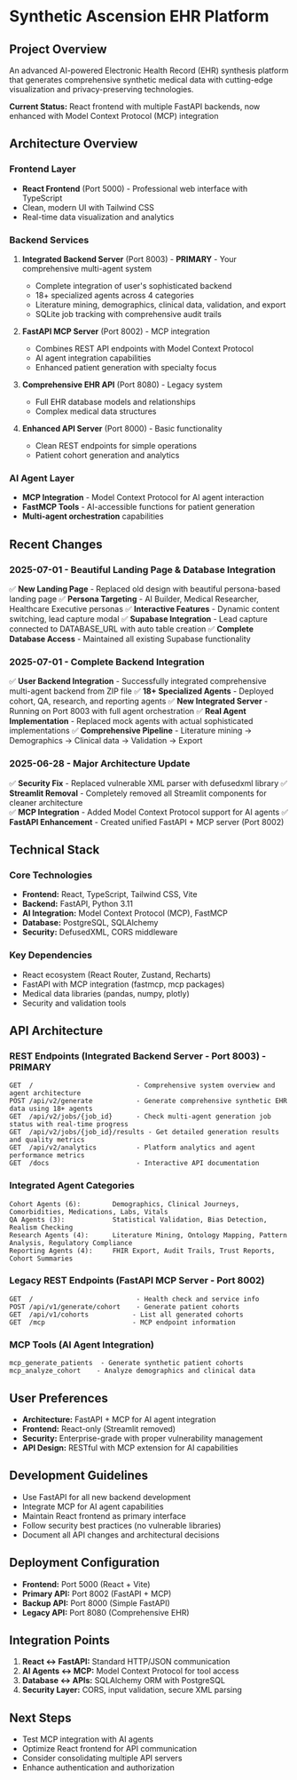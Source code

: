 # Synthetic Ascension EHR Platform

## Project Overview
An advanced AI-powered Electronic Health Record (EHR) synthesis platform that generates comprehensive synthetic medical data with cutting-edge visualization and privacy-preserving technologies.

**Current Status:** React frontend with multiple FastAPI backends, now enhanced with Model Context Protocol (MCP) integration

## Architecture Overview

### Frontend Layer
- **React Frontend** (Port 5000) - Professional web interface with TypeScript
- Clean, modern UI with Tailwind CSS
- Real-time data visualization and analytics

### Backend Services
1. **Integrated Backend Server** (Port 8003) - **PRIMARY** - Your comprehensive multi-agent system
   - Complete integration of user's sophisticated backend
   - 18+ specialized agents across 4 categories
   - Literature mining, demographics, clinical data, validation, and export
   - SQLite job tracking with comprehensive audit trails

2. **FastAPI MCP Server** (Port 8002) - MCP integration
   - Combines REST API endpoints with Model Context Protocol
   - AI agent integration capabilities
   - Enhanced patient generation with specialty focus

3. **Comprehensive EHR API** (Port 8080) - Legacy system
   - Full EHR database models and relationships
   - Complex medical data structures

4. **Enhanced API Server** (Port 8000) - Basic functionality
   - Clean REST endpoints for simple operations
   - Patient cohort generation and analytics

### AI Agent Layer
- **MCP Integration** - Model Context Protocol for AI agent interaction
- **FastMCP Tools** - AI-accessible functions for patient generation
- **Multi-agent orchestration** capabilities

## Recent Changes

### 2025-07-01 - Beautiful Landing Page & Database Integration
✅ **New Landing Page** - Replaced old design with beautiful persona-based landing page
✅ **Persona Targeting** - AI Builder, Medical Researcher, Healthcare Executive personas
✅ **Interactive Features** - Dynamic content switching, lead capture modal
✅ **Supabase Integration** - Lead capture connected to DATABASE_URL with auto table creation
✅ **Complete Database Access** - Maintained all existing Supabase functionality

### 2025-07-01 - Complete Backend Integration
✅ **User Backend Integration** - Successfully integrated comprehensive multi-agent backend from ZIP file
✅ **18+ Specialized Agents** - Deployed cohort, QA, research, and reporting agents
✅ **New Integrated Server** - Running on Port 8003 with full agent orchestration
✅ **Real Agent Implementation** - Replaced mock agents with actual sophisticated implementations
✅ **Comprehensive Pipeline** - Literature mining → Demographics → Clinical data → Validation → Export

### 2025-06-28 - Major Architecture Update
✅ **Security Fix** - Replaced vulnerable XML parser with defusedxml library
✅ **Streamlit Removal** - Completely removed all Streamlit components for cleaner architecture  
✅ **MCP Integration** - Added Model Context Protocol support for AI agents
✅ **FastAPI Enhancement** - Created unified FastAPI + MCP server (Port 8002)

## Technical Stack

### Core Technologies
- **Frontend:** React, TypeScript, Tailwind CSS, Vite
- **Backend:** FastAPI, Python 3.11
- **AI Integration:** Model Context Protocol (MCP), FastMCP
- **Database:** PostgreSQL, SQLAlchemy
- **Security:** DefusedXML, CORS middleware

### Key Dependencies
- React ecosystem (React Router, Zustand, Recharts)
- FastAPI with MCP integration (fastmcp, mcp packages)
- Medical data libraries (pandas, numpy, plotly)
- Security and validation tools

## API Architecture

### REST Endpoints (Integrated Backend Server - Port 8003) - PRIMARY
```
GET  /                          - Comprehensive system overview and agent architecture
POST /api/v2/generate           - Generate comprehensive synthetic EHR data using 18+ agents
GET  /api/v2/jobs/{job_id}      - Check multi-agent generation job status with real-time progress
GET  /api/v2/jobs/{job_id}/results - Get detailed generation results and quality metrics
GET  /api/v2/analytics          - Platform analytics and agent performance metrics
GET  /docs                      - Interactive API documentation
```

### Integrated Agent Categories
```
Cohort Agents (6):        Demographics, Clinical Journeys, Comorbidities, Medications, Labs, Vitals
QA Agents (3):            Statistical Validation, Bias Detection, Realism Checking
Research Agents (4):      Literature Mining, Ontology Mapping, Pattern Analysis, Regulatory Compliance
Reporting Agents (4):     FHIR Export, Audit Trails, Trust Reports, Cohort Summaries
```

### Legacy REST Endpoints (FastAPI MCP Server - Port 8002)
```
GET  /                          - Health check and service info
POST /api/v1/generate/cohort    - Generate patient cohorts
GET  /api/v1/cohorts           - List all generated cohorts
GET  /mcp                      - MCP endpoint information
```

### MCP Tools (AI Agent Integration)
```
mcp_generate_patients  - Generate synthetic patient cohorts
mcp_analyze_cohort    - Analyze demographics and clinical data
```

## User Preferences
- **Architecture:** FastAPI + MCP for AI agent integration
- **Frontend:** React-only (Streamlit removed)
- **Security:** Enterprise-grade with proper vulnerability management
- **API Design:** RESTful with MCP extension for AI capabilities

## Development Guidelines
- Use FastAPI for all new backend development
- Integrate MCP for AI agent capabilities
- Maintain React frontend as primary interface
- Follow security best practices (no vulnerable libraries)
- Document all API changes and architectural decisions

## Deployment Configuration
- **Frontend:** Port 5000 (React + Vite)
- **Primary API:** Port 8002 (FastAPI + MCP)
- **Backup API:** Port 8000 (Simple FastAPI)
- **Legacy API:** Port 8080 (Comprehensive EHR)

## Integration Points
1. **React ↔ FastAPI:** Standard HTTP/JSON communication
2. **AI Agents ↔ MCP:** Model Context Protocol for tool access
3. **Database ↔ APIs:** SQLAlchemy ORM with PostgreSQL
4. **Security Layer:** CORS, input validation, secure XML parsing

## Next Steps
- Test MCP integration with AI agents
- Optimize React frontend for API communication
- Consider consolidating multiple API servers
- Enhance authentication and authorization